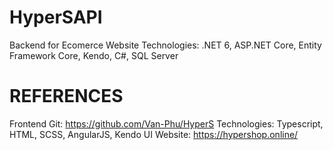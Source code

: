 # HyperSAPI
Backend for Ecomerce Website
Technologies: .NET 6, ASP.NET Core, Entity Framework Core, Kendo, C#, SQL Server
# REFERENCES
Frontend Git: https://github.com/Van-Phu/HyperS
Technologies: Typescript, HTML, SCSS, AngularJS, Kendo UI
Website: https://hypershop.online/
